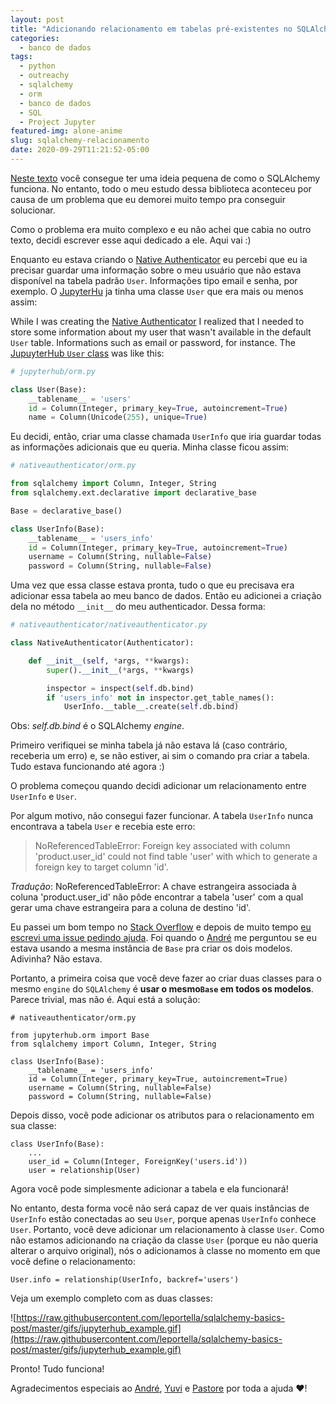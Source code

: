 ```yaml
---
layout: post
title: "Adicionando relacionamento em tabelas pré-existentes no SQLAlchemy"
categories:
  - banco de dados
tags:
  - python
  - outreachy
  - sqlalchemy
  - orm
  - banco de dados
  - SQL
  - Project Jupyter
featured-img: alone-anime
slug: sqlalchemy-relacionamento
date: 2020-09-29T11:21:52-05:00
---
```


[Neste texto](https://leportella.com/tutorial-basico-sqlalchemy.html) você consegue ter uma ideia pequena de como o SQLAlchemy funciona. No entanto, todo o meu estudo dessa biblioteca aconteceu por causa de um problema que eu demorei muito tempo pra conseguir solucionar. 

Como o problema era muito complexo e eu não achei que cabia no outro texto, decidi escrever esse aqui dedicado a ele. Aqui vai :)
<!--more-->

Enquanto eu estava criando o [Native Authenticator](https://github.com/jupyterhub/nativeauthenticator/) eu percebi que eu ia precisar guardar uma informação sobre o meu usuário que não estava disponível na tabela padrão `User`. Informações tipo email e senha, por exemplo. O [JupyterHu](https://github.com/jupyterhub/jupyterhub/blob/master/jupyterhub/orm.py#L111) ja tinha uma classe `User` que era mais ou menos assim: 

While I was creating the [Native Authenticator](https://github.com/jupyterhub/nativeauthenticator/) I realized that I needed to store some information about my user that wasn't available in the default `User` table. Informations such as email or password, for instance. The [JupuyterHub `User` class](https://github.com/jupyterhub/jupyterhub/blob/master/jupyterhub/orm.py#L111) was like this:

```python
# jupyterhub/orm.py

class User(Base):
    __tablename__ = 'users'
    id = Column(Integer, primary_key=True, autoincrement=True)
    name = Column(Unicode(255), unique=True)

```

Eu decidi, então, criar uma classe chamada  `UserInfo` que iria guardar todas as informações adicionais que eu queria. Minha classe ficou assim:

```python
# nativeauthenticator/orm.py 

from sqlalchemy import Column, Integer, String
from sqlalchemy.ext.declarative import declarative_base

Base = declarative_base()

class UserInfo(Base):
    __tablename__ = 'users_info'
    id = Column(Integer, primary_key=True, autoincrement=True)
    username = Column(String, nullable=False)
    password = Column(String, nullable=False)

```

Uma vez que essa classe estava pronta, tudo o que eu precisava era adicionar essa tabela ao meu banco de dados. Então eu adicionei a criação dela no método `__init__` do meu authenticador. Dessa forma:

```python
# nativeauthenticator/nativeauthenticator.py

class NativeAuthenticator(Authenticator):

    def __init__(self, *args, **kwargs):
        super().__init__(*args, **kwargs)

        inspector = inspect(self.db.bind)
        if 'users_info' not in inspector.get_table_names():
            UserInfo.__table__.create(self.db.bind)

```

Obs: *self.db.bind* é o SQLAlchemy *engine*.

Primeiro verifiquei se minha tabela já não estava lá (caso contrário, receberia um erro) e, se não estiver, ai sim o comando pra criar a tabela. Tudo estava funcionando até agora :)

O problema começou quando decidi adicionar um relacionamento entre `UserInfo` e `User`.

Por algum motivo, não consegui fazer funcionar. A tabela `UserInfo` nunca encontrava a tabela `User` e recebia este erro:

> NoReferencedTableError: Foreign key associated with column 'product.user_id' could not find table 'user' with which to generate a foreign key to target column 'id'.

*Tradução*: NoReferencedTableError: A chave estrangeira associada à coluna 'product.user_id' não pôde encontrar a tabela 'user' com a qual gerar uma chave estrangeira para a coluna de destino 'id'.

Eu passei um bom tempo no [Stack Overflow](https://stackoverflow.com/) e depois de muito tempo [eu escrevi uma issue pedindo ajuda](https://github.com/jupyterhub/nativeauthenticator/issues/26). Foi quando o [André](https://github.com/dedeco) me perguntou se eu estava usando a mesma instância de `Base` pra criar os dois modelos. Adivinha? Não estava. 

Portanto, a primeira coisa que você deve fazer ao criar duas classes para o mesmo `engine` do `SQLAlchemy` é  **usar o mesmo`Base` em todos os modelos**. Parece trivial, mas não é. Aqui está a solução:

```
# nativeauthenticator/orm.py 

from jupyterhub.orm import Base
from sqlalchemy import Column, Integer, String

class UserInfo(Base):
    __tablename__ = 'users_info'
    id = Column(Integer, primary_key=True, autoincrement=True)
    username = Column(String, nullable=False)
    password = Column(String, nullable=False)

```

Depois disso, você pode adicionar os atributos para o relacionamento em sua classe:

```
class UserInfo(Base):
    ...
    user_id = Column(Integer, ForeignKey('users.id'))
    user = relationship(User)

```

Agora você pode simplesmente adicionar a tabela e ela funcionará!

No entanto, desta forma você não será capaz de ver quais instâncias de `UserInfo` estão conectadas ao seu `User`, porque apenas `UserInfo` conhece `User`. Portanto, você deve adicionar um relacionamento à classe `User`. Como não estamos adicionando na criação da classe `User` (porque eu não queria alterar o arquivo original), nós o adicionamos à classe no momento em que você define o relacionamento:

```
User.info = relationship(UserInfo, backref='users')

```

Veja um exemplo completo com as duas classes:

![https://raw.githubusercontent.com/leportella/sqlalchemy-basics-post/master/gifs/jupyterhub_example.gif](https://raw.githubusercontent.com/leportella/sqlalchemy-basics-post/master/gifs/jupyterhub_example.gif)

Pronto! Tudo funciona!

Agradecimentos especiais ao [André](https://github.com/dedeco), [Yuvi](https://github.com/yuvipanda) e [Pastore](https://github.com/apast) por toda a ajuda ❤️!